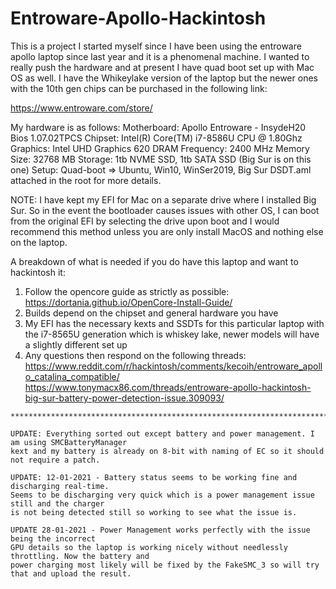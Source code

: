 # Entroware-Apollo-Hackintosh

This is a project I started myself since I have been using the entroware apollo laptop since last year and it is a phenomenal machine. I wanted to really push the hardware and at present I have quad boot set up with Mac OS as well. I have the Whikeylake version of the laptop but the newer ones with the 10th gen chips can be purchased in the following link:

https://www.entroware.com/store/

My hardware is as follows:
Motherboard: Apollo Entroware - InsydeH20 Bios 1.07.02TPCS
Chipset: Intel(R) Core(TM) i7-8586U CPU @ 1.80Ghz
Graphics: Intel UHD Graphics 620
DRAM Frequency: 2400 MHz
Memory Size: 32768 MB
Storage: 1tb NVME SSD, 1tb SATA SSD (Big Sur is on this one)
Setup: Quad-boot => Ubuntu, Win10, WinSer2019, Big Sur
DSDT.aml attached in the root for more details.

NOTE: I have kept my EFI for Mac on a separate drive where I installed Big Sur. So in the event the bootloader causes issues with other OS, I can boot from
the original EFI by selecting the drive upon boot and I would recommend this method unless you are only install MacOS and nothing else on the laptop.

A breakdown of what is needed if you do have this laptop and want to hackintosh it:
  1. Follow the opencore guide as strictly as possible:
  https://dortania.github.io/OpenCore-Install-Guide/
  2. Builds depend on the chipset and general hardware you have
  3. My EFI has the necessary kexts and SSDTs for this particular laptop with the i7-8565U generation which is whiskey lake, newer models will have a slightly different set up
  4. Any questions then respond on the following threads:
    https://www.reddit.com/r/hackintosh/comments/kecoih/entroware_apollo_catalina_compatible/
    https://www.tonymacx86.com/threads/entroware-apollo-hackintosh-big-sur-battery-power-detection-issue.309093/
    
    ******************************************************************************************
    
    UPDATE: Everything sorted out except battery and power management. I am using SMCBatteryManager 
    kext and my battery is already on 8-bit with naming of EC so it should not require a patch.
    
    UPDATE: 12-01-2021 - Battery status seems to be working fine and discharging real-time.
    Seems to be discharging very quick which is a power management issue still and the charger
    is not being detected still so working to see what the issue is.
    
    UPDATE 28-01-2021 - Power Management works perfectly with the issue being the incorrect
    GPU details so the laptop is working nicely without needlessly throttling. Now the battery and
    power charging most likely will be fixed by the FakeSMC_3 so will try that and upload the result.
